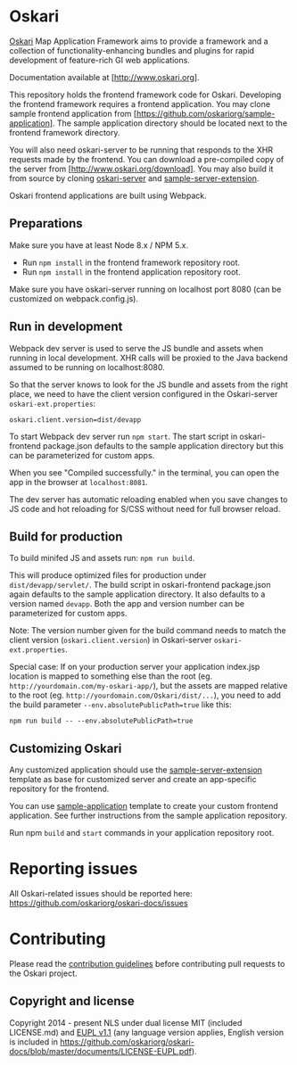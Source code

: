 # Oskari

[Oskari](http://www.oskari.org/) Map Application Framework aims to provide a framework and a collection of functionality-enhancing bundles and plugins for rapid development of feature-rich GI web applications.

Documentation available at [http://www.oskari.org].

This repository holds the frontend framework code for Oskari. Developing the frontend framework requires a frontend application. You may clone sample frontend application from [https://github.com/oskariorg/sample-application]. The sample application directory should be located next to the frontend framework directory.

You will also need oskari-server to be running that responds to the XHR requests made by the frontend. You can download a pre-compiled copy of the server from [http://www.oskari.org/download]. You may also build it from source by cloning [oskari-server](https://github.com/oskariorg/oskari-server) and [sample-server-extension](https://github.com/oskariorg/sample-server-extension).

Oskari frontend applications are built using Webpack.

## Preparations

Make sure you have at least Node 8.x / NPM 5.x. 

* Run `npm install` in the frontend framework repository root.
* Run `npm install` in the frontend application repository root.

Make sure you have oskari-server running on localhost port 8080 (can be customized on webpack.config.js).

## Run in development

Webpack dev server is used to serve the JS bundle and assets when running in local development. XHR calls will be proxied to the Java backend assumed to be running on localhost:8080.

So that the server knows to look for the JS bundle and assets from the right place, we need to have the client version configured in the Oskari-server `oskari-ext.properties`:

```
oskari.client.version=dist/devapp
```

To start Webpack dev server run `npm start`. The start script in oskari-frontend package.json defaults to the sample application directory but this can be parameterized for custom apps.

When you see "Compiled successfully." in the terminal, you can open the app in the browser at `localhost:8081`.

The dev server has automatic reloading enabled when you save changes to JS code and hot reloading for S/CSS without need for full browser reload.

## Build for production

To build minifed JS and assets run: `npm run build`.

This will produce optimized files for production under `dist/devapp/servlet/`. The build script in oskari-frontend package.json again defaults to the sample application directory. It also defaults to a version named `devapp`. Both the app and version number can be parameterized for custom apps.

Note: The version number given for the build command needs to match the client version (`oskari.client.version`) in Oskari-server `oskari-ext.properties`.

Special case: If on your production server your application index.jsp location is mapped to something else than the root (eg. `http://yourdomain.com/my-oskari-app/`), but the assets are mapped relative to the root (eg. `http://yourdomain.com/Oskari/dist/...`), you need to add the build parameter `--env.absolutePublicPath=true` like this:

    npm run build -- --env.absolutePublicPath=true

## Customizing Oskari

Any customized application should use the [sample-server-extension](https://github.com/oskariorg/sample-server-extension) template as base for customized server and create an app-specific repository for the frontend. 

You can use [sample-application](https://github.com/oskariorg/sample-application) template to create your custom frontend application. See further instructions from the sample application repository.

Run npm `build` and `start` commands in your application repository root.

# Reporting issues

All Oskari-related issues should be reported here: https://github.com/oskariorg/oskari-docs/issues

# Contributing

Please read the [contribution guidelines](http://oskari.org/documentation/development/how-to-contribute) before contributing pull requests to the Oskari project.

## Copyright and license

Copyright 2014 - present NLS under dual license MIT (included LICENSE.md) and [EUPL v1.1](https://joinup.ec.europa.eu/software/page/eupl/licence-eupl)
(any language version applies, English version is included in https://github.com/oskariorg/oskari-docs/blob/master/documents/LICENSE-EUPL.pdf).
